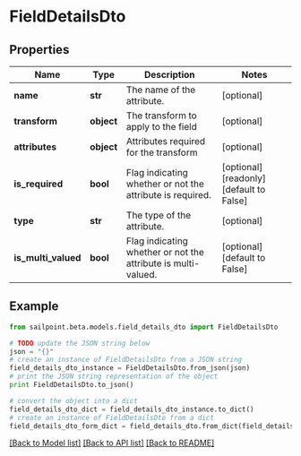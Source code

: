 # FieldDetailsDto


## Properties
Name | Type | Description | Notes
------------ | ------------- | ------------- | -------------
**name** | **str** | The name of the attribute. | [optional] 
**transform** | **object** | The transform to apply to the field | [optional] 
**attributes** | **object** | Attributes required for the transform | [optional] 
**is_required** | **bool** | Flag indicating whether or not the attribute is required. | [optional] [readonly] [default to False]
**type** | **str** | The type of the attribute. | [optional] 
**is_multi_valued** | **bool** | Flag indicating whether or not the attribute is multi-valued. | [optional] [default to False]

## Example

```python
from sailpoint.beta.models.field_details_dto import FieldDetailsDto

# TODO update the JSON string below
json = "{}"
# create an instance of FieldDetailsDto from a JSON string
field_details_dto_instance = FieldDetailsDto.from_json(json)
# print the JSON string representation of the object
print FieldDetailsDto.to_json()

# convert the object into a dict
field_details_dto_dict = field_details_dto_instance.to_dict()
# create an instance of FieldDetailsDto from a dict
field_details_dto_form_dict = field_details_dto.from_dict(field_details_dto_dict)
```
[[Back to Model list]](../README.md#documentation-for-models) [[Back to API list]](../README.md#documentation-for-api-endpoints) [[Back to README]](../README.md)



